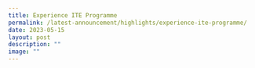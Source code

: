 ```yaml
---
title: Experience ITE Programme
permalink: /latest-announcement/highlights/experience-ite-programme/
date: 2023-05-15
layout: post
description: ""
image: ""
---
```

